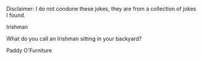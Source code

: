 Disclaimer: I do not condone these jokes, they are from a collection of jokes I found.

Irishman

What do you call an Irishman sitting in your backyard?

Paddy O'Furniture

